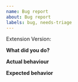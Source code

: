 ```yaml
---
name: Bug report
about: Bug report
labels: bug, needs-triage
---
```


Extension Version:

**What did you do?**

**Actual behaviour**

**Expected behavior**

